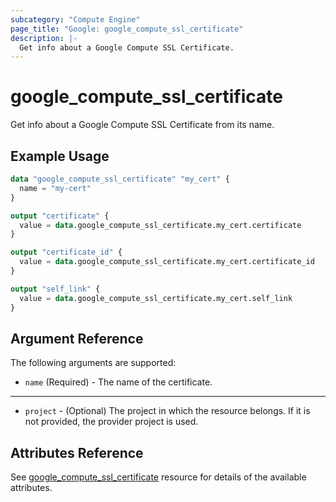 ```yaml
---
subcategory: "Compute Engine"
page_title: "Google: google_compute_ssl_certificate"
description: |-
  Get info about a Google Compute SSL Certificate.
---
```


# google\_compute\_ssl\_certificate

Get info about a Google Compute SSL Certificate from its name.

## Example Usage

```tf
data "google_compute_ssl_certificate" "my_cert" {
  name = "my-cert"
}

output "certificate" {
  value = data.google_compute_ssl_certificate.my_cert.certificate
}

output "certificate_id" {
  value = data.google_compute_ssl_certificate.my_cert.certificate_id
}

output "self_link" {
  value = data.google_compute_ssl_certificate.my_cert.self_link
}
```

## Argument Reference

The following arguments are supported:

* `name` (Required) - The name of the certificate.

- - -

* `project` - (Optional) The project in which the resource belongs. If it
    is not provided, the provider project is used.

## Attributes Reference

See [google_compute_ssl_certificate](https://www.terraform.io/docs/providers/google/r/compute_ssl_certificate.html) resource for details of the available attributes.
